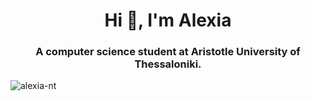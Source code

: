 <!--
### Hi there 👋

**alexia-nt/alexia-nt** is a ✨ _special_ ✨ repository because its `README.md` (this file) appears on your GitHub profile.

Here are some ideas to get you started:

- 🔭 I’m currently working on ...
- 🌱 I’m currently learning ...
- 👯 I’m looking to collaborate on ...
- 🤔 I’m looking for help with ...
- 💬 Ask me about ...
- 📫 How to reach me: ...
- 😄 Pronouns: ...
- ⚡ Fun fact: ...
-->

<h1 align="center">Hi 👋, I'm Alexia</h1>
<h3 align="center">A computer science student at Aristotle University of Thessaloniki.</h3>

<p><img align="left" src="https://github-readme-stats.vercel.app/api/top-langs?username=alexia-nt&show_icons=true&locale=en&layout=compact" alt="alexia-nt" /></p>

